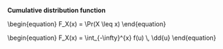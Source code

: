**Cumulative distribution function**

\begin{equation}
F_X(x) = \Pr(X \leq x)
\end{equation}

\begin{equation}
F_X(x) = \int_{-\infty}^{x} f(u) \\, \dd{u}
\end{equation}